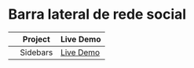 # Barra lateral de rede social


|     | Project           | Live Demo                                                            |
| :-: | ----------------- | --------------------------------------------------------------        |
|     | Sidebars          | [Live Demo](https://valderlanjs.github.io/SIDEBARS/)                  |
 
